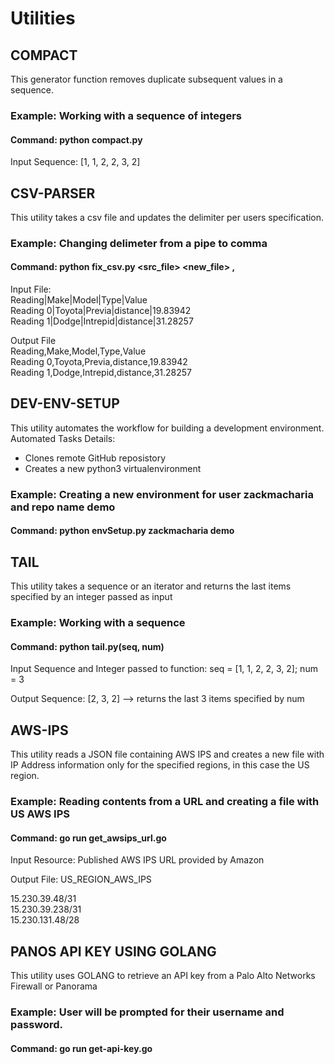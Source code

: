 # Utilities

## COMPACT
This generator function removes duplicate subsequent values in a sequence.
### Example: Working with a sequence of integers
#### Command: python compact.py

Input Sequence: [1, 1, 2, 2, 3, 2]

## CSV-PARSER    
This utility takes a csv file and updates the delimiter per users specification.  
### Example: Changing delimeter from a pipe to comma
#### Command: python fix_csv.py <src_file> <new_file> ,  

Input File:  
Reading|Make|Model|Type|Value  
Reading 0|Toyota|Previa|distance|19.83942  
Reading 1|Dodge|Intrepid|distance|31.28257  

Output File  
Reading,Make,Model,Type,Value  
Reading 0,Toyota,Previa,distance,19.83942  
Reading 1,Dodge,Intrepid,distance,31.28257   

## DEV-ENV-SETUP
This utility automates the workflow for building a development environment.
Automated Tasks Details:
* Clones remote GitHub reposistory
* Creates a new python3 virtualenvironment
### Example: Creating a new environment for user zackmacharia and repo name demo
#### Command: python envSetup.py zackmacharia demo

## TAIL  
This utility takes a sequence or an iterator and returns the last items specified by an integer passed as input
### Example: Working with a sequence
#### Command: python tail.py(seq, num)

Input Sequence and Integer passed to function:
seq = [1, 1, 2, 2, 3, 2]; num = 3

Output Sequence: [2, 3, 2] --> returns the last 3 items specified by num

## AWS-IPS    
This utility reads a JSON file containing AWS IPS and creates a new file with IP Address information only for the specified regions, in this case the US region.  
### Example: Reading contents from a URL and creating a file with US AWS IPS
#### Command: go run get_awsips_url.go  

Input Resource: Published AWS IPS URL provided by Amazon  
 
Output File: US_REGION_AWS_IPS  

15.230.39.48/31   
15.230.39.238/31    
15.230.131.48/28   

## PANOS API KEY USING GOLANG
This utility uses GOLANG to retrieve an API key from a Palo Alto Networks Firewall or Panorama
### Example: User will be prompted for their username and password.
#### Command: go run get-api-key.go  